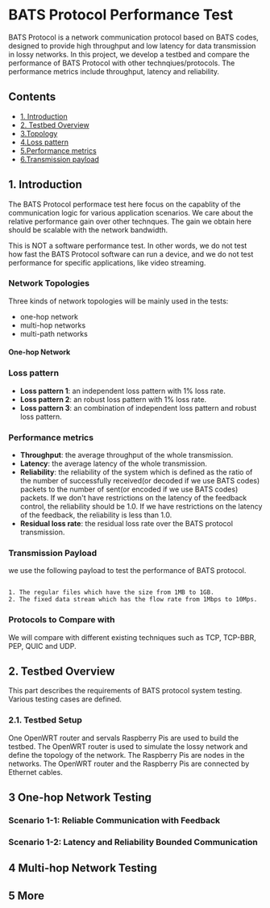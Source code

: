 # BATS Protocol Performance Test

BATS Protocol is a network communication protocol based on BATS codes, designed to provide high throughput and low latency for data transmission in lossy networks. In this project, we develop a testbed and compare the performance of BATS Protocol with other technqiues/protocols. The performance metrics include throughput, latency and reliability. 

## Contents

- [1. Introduction](#1-introduction) 
- [2. Testbed Overview](#2-Testbed-Overview)
- [3.Topology](#3-topology)
- [4.Loss pattern](#4-loss-pattern)
- [5.Performance metrics](#5-performance-metrics)
- [6.Transmission payload](#6-transmission-payload)

## 1. Introduction

The BATS Protocol performace test here focus on the capablity of the communication logic for various application scenarios. We care about the relative performance gain over other technques. The gain we obtain here should be scalable with the network bandwidth. 

This is NOT a software performance test. In other words, we do not test how fast the BATS Protocol software can run a device, and we do not test performance for specific applications, like video streaming. 

### Network Topologies
Three kinds of network topologies will be mainly used in the tests:
- one-hop network
- multi-hop networks
- multi-path networks
#### One-hop Network



### Loss pattern

- **Loss pattern 1**: an independent loss pattern with 1% loss rate.
- **Loss pattern 2**: an robust loss pattern with 1% loss rate.
- **Loss pattern 3**: an combination of independent loss pattern and robust loss pattern.

### Performance metrics

- **Throughput**: the average throughput of the whole transmission.
- **Latency**: the average latency of the whole transmission.
- **Reliability**: the reliability of the system which is defined as the ratio of the number of successfully received(or decoded if we use BATS codes) packets to the number of sent(or encoded if we use BATS codes) packets. If we don't have restrictions on the latency of the feedback control, the reliability should be 1.0. If we have restrictions on the latency of the feedback, the reliability is less than 1.0.
- **Residual loss rate**: the residual loss rate over the BATS protocol transmission.

### Transmission Payload

we use the following payload to test the performance of BATS protocol. 

```

1. The regular files which have the size from 1MB to 1GB.
2. The fixed data stream which has the flow rate from 1Mbps to 10Mps.

``` 
### Protocols to Compare with

We will compare with different existing techniques such as TCP, TCP-BBR, PEP, QUIC and UDP.


## 2. Testbed Overview

This part describes the requirements of BATS protocol system testing. Various testing cases are defined.

### 2.1. Testbed Setup

One OpenWRT router and servals Raspberry Pis are used to build the testbed. The OpenWRT router is used to simulate the lossy network and define the topology of the network. The Raspberry Pis are nodes in the networks. The OpenWRT router and the Raspberry Pis are connected by Ethernet cables.

## 3 One-hop Network Testing

### Scenario 1-1: Reliable Communication with Feedback

### Scenario 1-2: Latency and Reliability Bounded Communication

## 4 Multi-hop Network Testing

## 5 More
